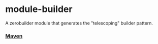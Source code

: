 # module-builder

A zerobuilder module that generates the "telescoping" builder pattern.

### [Maven](https://search.maven.org/#search|ga|1|g%3A%22com.github.h908714124%22%2C%20a%3A%22zerobuilder-module-builder%22)
